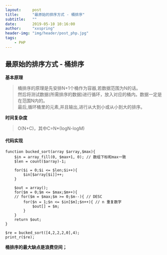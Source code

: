 ```yaml
---
layout:     post
title:      "最原始的排序方式 - 桶排序"
subtitle:   ""
date:       2019-05-10 10:16:00
author:     "xxspring"
header-img: "img/header/post_php.jpg"
tags:
    - PHP
---
```


## 最原始的排序方式 - 桶排序

**基本原理**

> 桶排序的原理是先安排N+1个桶作为容器,若数据范围为N的话。  
然后将测试数据(所需排序的数据)进行循环，放入对应的桶内。数据一定是在范围N内的。  
最后,循环桶里的元素,并且输出,进行从大到小或从小到大的排序。  

**时间复杂度**
> O(N+C)，其中C=N*(logN-logM)

#### 代码实现
```
function bucked_sort(array $array,$max){
	$in = array_fill(0, $max+1, 0); // 数组下标和max一致
	$len = count($array)-1;

	for($i = 0;$i <= $len;$i++){
		$in[$array[$i]]++;
	}

	$out = array();
	for($m = 0;$m <= $max;$m++){ 
	// for($m = $max;$m >= 0;$m--){ // DESC
		for($n = 1;$n <= $in[$m];$n++){ // n 重复数字 
			$out[] = $m;
		}
	}
	return $out;
}

$re = bucked_sort([4,2,2,2,0],4);
print_r($re);
```

**桶排序的最大缺点是浪费空间；**


